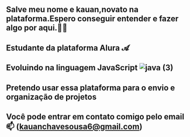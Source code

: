 ## Salve meu nome e kauan,novato na plataforma.Espero conseguir entender e fazer algo por aqui.🎱​🥇
## Estudante da plataforma Alura 𝓐
## Evoluindo na linguagem JavaScript ![java (3)](https://github.com/Zlkauanzin/Zlkauanzin/assets/170642382/1fbd8e14-4a80-43f0-adff-0c22d5ed43bf)

## Pretendo usar essa plataforma para o envio e organização de projetos
## Você pode entrar em contato comigo pelo email 📫​​ (kauanchavesousa6@gmail.com) 
<!--
**Zlkauanzin/Zlkauanzin** is a ✨ _special_ ✨ repository because its `README.md` (this file) appears on your GitHub profile.

Here are some ideas to get you started:

- 🔭 I’m currently working on ...
- 🌱 I’m currently learning ...
- 👯 I’m looking to collaborate on ...
- 🤔 I’m looking for help with ...
- 💬 Ask me about ...
- 📫 How to reach me: ...
- 😄 Pronouns: ...
- ⚡ Fun fact: ...
-->
